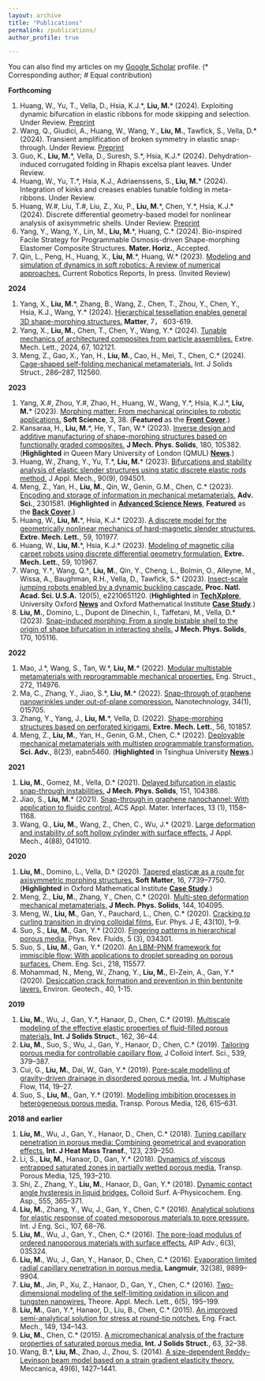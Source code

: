 ```yaml
---
layout: archive
title: "Publications"
permalink: /publications/
author_profile: true

---
```

You can also find my articles on my [Google Scholar](https://scholar.google.com/citations?user=nA_cUTAAAAAJ&hl=en) profile. (* Corresponding author; # Equal contribution)

**Forthcoming**
1. Huang, W., Yu, T., Vella, D., Hsia, K.J.\*, **Liu, M.**\* (2024). Exploiting dynamic bifurcation in elastic ribbons for mode skipping and selection. Under Review. [Preprint](https://arxiv.org/abs/2312.15699)
1. Wang, Q., Giudici, A., Huang, W., Wang, Y., **Liu, M.**, Tawfick, S., Vella, D.\* (2024). Transient amplification of broken symmetry in elastic snap-through. Under Review. [Preprint](https://arxiv.org/abs/2312.13908) 
1. Guo, K., **Liu, M.**\*, Vella, D., Suresh, S.\*, Hsia, K.J.\* (2024). Dehydration-induced corrugated folding in Rhapis excelsa plant leaves. Under Review.
1. Huang, W., Yu, T.\*, Hsia, K.J., Adriaenssens, S., **Liu, M.**\* (2024). Integration of kinks and creases enables tunable folding in meta-ribbons. Under Review.
1. Huang, W.\#, Liu, T.\#, Liu, Z., Xu, P., **Liu, M.**\*, Chen, Y.\*, Hsia, K.J.\* (2024). Discrete differential geometry-based model for nonlinear analysis of
axisymmetric shells. Under Review. [Preprint](http://arxiv.org/abs/2401.09954)
1. Yang, Y., Wang, Y., Lin, M., **Liu, M.**\*, Huang, C.\* (2024). Bio-inspired Facile Strategy for Programmable Osmosis-driven Shape-morphing Elastomer Composite Structures. **Mater. Horiz.**, Accepted.
1. Qin, L., Peng, H., Huang, X., **Liu, M.**\*, Huang, W.\* (2023). [Modeling and simulation of dynamics in soft robotics: A review of numerical approaches.](https://doi.org/10.1007/s43154-023-00105-z) Current Robotics Reports, In press. (Invited Review)

**2024**
1. Yang, X., **Liu, M.**\*, Zhang, B., Wang, Z., Chen, T., Zhou, Y., Chen, Y., Hsia, K.J., Wang, Y.\* (2024). [Hierarchical tessellation enables general 3D shape-morphing structures.](https://www.sciencedirect.com/science/article/abs/pii/S2590238523005659?casa_token=ScF5V8fiyNEAAAAA:-fjf7t2Ep-Wxj6prBF5J-AUcNJaYpq8-QRpQlJQoahDIuOYArxYQ61v8Sq9vuSS1_j2Spxqb0Ho) **Matter**, 7， 603-619.
1. Yang, X., **Liu, M.**, Chen, T., Chen, Y., Wang, Y.\* (2024). [Tunable mechanics of architectured composites from particle assemblies.](https://doi.org/10.1016/j.eml.2024.102121) Extre. Mech. Lett., 2024, 67, 102121.
1. Meng, Z., Gao, X., Yan, H., **Liu, M.**, Cao, H., Mei, T., Chen, C.\* (2024). [Cage-shaped self-folding mechanical metamaterials.](https://doi.org/10.1016/j.ijsolstr.2023.112560) Int. J Solids Struct., 286–287, 112560.

**2023**
1. Yang, X.\#, Zhou, Y.\#, Zhao, H., Huang, W., Wang, Y.\*, Hsia, K.J.\*, **Liu, M.**\* (2023). [Morphing matter: From mechanical principles to robotic applications.](https://softscijournal.com/accdata/6201) **Soft Science**, 3, 38. (**Featured** as the [**Front Cover**](https://i.oaes.cc/uploads/20231120/e8f42b68ac7c4d0b8b018269702c8918.jpg).)
1. Kansaraa, H., **Liu, M.**\*, He, Y., Tan, W.\* (2023). [Inverse design and additive manufacturing of shape-morphing structures based on functionally graded composites.](https://www.sciencedirect.com/science/article/pii/S0022509623001862) **J Mech. Phys. Solids**, 180, 105382. (**Highlighted** in Queen Mary University of London (QMUL) [**News**](https://www.sems.qmul.ac.uk/news/6484/researchers-create-multifunctional-shape-morphing-composite-materials-inspired-by-kirigami).)
1. Huang, W., Zhang, Y., Yu, T.\*, **Liu, M.**\* (2023). [Bifurcations and stability analysis of elastic slender structures using static discrete elastic rods method.](https://doi.org/10.1115/1.4062533) J Appl. Mech., 90(9), 094501.
1. Meng, Z., Yan, H., **Liu, M.**, Qin, W., Genin, G.M., Chen, C.\* (2023). [Encoding and storage of information in mechanical metamaterials.](https://doi.org/10.1002/advs.202301581) **Adv. Sci.**, 2301581. (**Highlighted** in [**Advanced Science News**](https://www.advancedsciencenews.com/storing-unhackable-data-in-metamaterials/), **Featured** as the [**Back Cover**](https://doi.org/10.1002/advs.202370133).)
1. Huang, W., **Liu, M.**\*, Hsia, K.J.\* (2023). [A discrete model for the geometrically nonlinear mechanics of hard-magnetic slender structures.](https://doi.org/10.1016/j.eml.2023.101977) **Extre. Mech. Lett.**, 59, 101977.
1. Huang, W., **Liu, M.**\*, Hsia, K.J.\* (2023). [Modeling of magnetic cilia carpet robots using discrete differential geometry formulation.](https://doi.org/10.1016/j.eml.2023.101967) **Extre. Mech. Lett.**, 59, 101967.
1. Wang, Y.†, Wang, Q.†, **Liu, M.**, Qin, Y., Cheng, L., Bolmin, O., Alleyne, M., Wissa, A., Baughman, R.H., Vella, D., Tawfick, S.\* (2023). [Insect-scale jumping robots enabled by a dynamic buckling cascade.](https://doi.org/10.1073/pnas.2210651120) **Proc. Natl. Acad. Sci. U.S.A.** 120(5), e2210651120. (**Highlighted** in [**TechXplore**](https://techxplore.com/news/2023-01-click-beetle-inspired-robots-elastic-energy.html), University Oxford [**News**](https://www.ox.ac.uk/news/2023-01-24-leaping-beetles-inspire-new-miniature-jumping-robots-0) and Oxford Mathematical Institute [**Case Study**](https://www.maths.ox.ac.uk/node/62536).)
1. **Liu, M.**, Domino, L., Dupont de Dinechin, I., Taffetani, M., Vella, D.\* (2023). [Snap-induced morphing: From a single bistable shell to the origin of shape bifurcation in interacting shells.](https://doi.org/10.1016/j.jmps.2022.105116) **J Mech. Phys. Solids**, 170, 105116.

**2022**
1. Mao, J.\*, Wang, S., Tan, W.\*, **Liu, M.**\* (2022). [Modular multistable metamaterials with reprogrammable mechanical properties.](https://doi.org/10.1016/j.engstruct.2022.114976) Eng. Struct., 272, 114976.
1. Ma, C., Zhang, Y., Jiao, S.\*, **Liu, M.**\* (2022). [Snap-through of graphene nanowrinkles under out-of-plane compression.](https://doi.org/10.1088/1361-6528/ac9418) Nanotechnology, 34(1), 015705.
1. Zhang, Y., Yang, J., **Liu, M.**\*, Vella, D. (2022). [Shape-morphing structures based on perforated kirigami.](https://doi.org/10.1016/j.eml.2022.101857) **Extre. Mech. Lett.**, 56, 101857.
1. Meng, Z., **Liu, M.**, Yan, H., Genin, G.M., Chen, C.\* (2022). [Deployable mechanical metamaterials with multistep programmable transformation.](https://www.science.org/doi/10.1126/sciadv.abn5460) **Sci. Adv.**, 8(23), eabn5460. (**Highlighted** in Tsinghua University [**News**](https://www.tsinghua.edu.cn/info/1175/95542.htm).)

**2021**
1. **Liu, M.**, Gomez, M., Vella, D.\* (2021). [Delayed bifurcation in elastic snap-through instabilities.](https://doi.org/10.1016/j.jmps.2021.104386) **J Mech. Phys. Solids**, 151, 104386.
1. Jiao, S., **Liu, M.**\* (2021). [Snap-through in graphene nanochannel: With application to fluidic control.](https://doi.org/10.1021/acsami.0c16468) ACS Appl. Mater. Interfaces, 13 (1), 1158–1168.
1. Wang, Q., **Liu, M.**, Wang, Z., Chen, C., Wu, J.\* (2021). [Large deformation and instability of soft hollow cylinder with surface effects.](https://doi.org/10.1115/1.4049330) J Appl. Mech., 4(88), 041010.

**2020**
1. **Liu, M.**, Domino, L., Vella, D.\* (2020). [Tapered elasticæ as a route for axisymmetric morphing structures.](https://doi.org/10.1039/D0SM00714E) **Soft Matter**, 16, 7739–7750. (**Highlighted** in Oxford Mathematical Institute [**Case Study**](https://www.maths.ox.ac.uk/node/40772).)
1. Meng, Z., **Liu, M.**, Zhang, Y., Chen, C.\* (2020). [Multi-step deformation mechanical metamaterials.](https://doi.org/10.1016/j.jmps.2020.104095) **J Mech. Phys. Solids**, 144, 104095.
1. Meng, W., **Liu, M.**, Gan, Y., Pauchard, L., Chen, C.\* (2020). [Cracking to curling transition in drying colloidal films.](https://doi.org/10.1140/epje/i2020-11985-4) Eur. Phys. J E, 43(10), 1–9.
1. Suo, S., **Liu, M.**, Gan, Y.\* (2020). [Fingering patterns in hierarchical porous media.](https://doi.org/10.1103/PhysRevFluids.5.034301) Phys. Rev. Fluids, 5 (3), 034301.
1. Suo, S., **Liu, M.**, Gan, Y.\* (2020). [An LBM-PNM framework for immiscible flow: With applications to droplet spreading on porous surfaces.](https://doi.org/10.1016/j.ces.2020.115577) Chem. Eng. Sci., 218, 115577.
1. Mohammad, N., Meng, W., Zhang, Y., **Liu, M.**, El-Zein, A., Gan, Y.\* (2020). [Desiccation crack formation and prevention in thin bentonite layers.](https://doi.org/10.1680/jenge.19.00112) Environ. Geotech., 40, 1-15.

**2019**
1. **Liu, M.**, Wu, J., Gan, Y.\*, Hanaor, D., Chen, C.\* (2019). [Multiscale modeling of the effective elastic properties of fluid-filled porous materials.](https://doi.org/10.1016/j.ijsolstr.2018.11.028) **Int. J Solids Struct.**, 162, 36–44.
1. **Liu, M.**, Suo, S., Wu, J., Gan, Y., Hanaor, D., Chen, C.\* (2019). [Tailoring porous media for controllable capillary flow.](https://doi.org/10.1016/j.jcis.2018.12.068) J Colloid Interf. Sci., 539, 379–387.
1. Cui, G., **Liu, M.**, Dai, W., Gan, Y.\* (2019). [Pore-scale modelling of gravity-driven drainage in disordered porous media.](https://doi.org/10.1016/j.ijmultiphaseflow.2019.02.001) Int. J Multiphase Flow, 114, 19–27.
1. Suo, S., **Liu, M.**, Gan, Y.\* (2019). [Modelling imbibition processes in heterogeneous porous media.](https://doi.org/10.1007/s11242-018-1146-7) Transp. Porous Media, 126, 615–631.

**2018 and earlier**
1. **Liu, M.**, Wu, J., Gan, Y., Hanaor, D., Chen, C.\* (2018). [Tuning capillary penetration in porous media: Combining geometrical and evaporation effects.](https://doi.org/10.1016/j.ijheatmasstransfer.2018.02.101) **Int. J Heat Mass Transf.**, 123, 239–250.
1. Li, S., **Liu, M.**, Hanaor, D., Gan, Y.\* (2018). [Dynamics of viscous entrapped saturated zones in partially wetted porous media.](https://doi.org/10.1007/s11242-018-1113-3) Transp. Porous Media, 125, 193–210.
1. Shi, Z., Zhang, Y., **Liu, M.**, Hanaor, D., Gan, Y.\* (2018). [Dynamic contact angle hysteresis in liquid bridges.](https://doi.org/10.1016/j.colsurfa.2018.07.004) Colloid Surf. A-Physicochem. Eng. Asp., 555, 365–371.
1. **Liu, M.**, Zhang, Y., Wu, J., Gan, Y., Chen, C.\* (2016). [Analytical solutions for elastic response of coated mesoporous materials to pore pressure.](https://doi.org/10.1016/j.ijengsci.2016.07.010) Int. J Eng. Sci., 107, 68–76.
1. **Liu, M.**, Wu, J., Gan, Y., Chen, C.\* (2016). [The pore-load modulus of ordered nanoporous materials with surface effects.](https://doi.org/10.1063/1.4945441) AIP Adv., 6(3), 035324.
1. **Liu, M.**, Wu, J., Gan, Y., Hanaor, D., Chen, C.\* (2016). [Evaporation limited radial capillary penetration in porous media.](https://doi.org/10.1021/acs.langmuir.6b02404) **Langmuir**, 32(38), 9899–9904.
1. **Liu, M.**, Jin, P., Xu, Z., Hanaor, D., Gan, Y., Chen, C.\* (2016). [Two-dimensional modeling of the self-limiting oxidation in silicon and tungsten nanowires.](https://doi.org/10.1016/j.taml.2016.08.002) Theore. Appl. Mech. Lett., 6(5), 195–199.
1. **Liu, M.**, Gan, Y.\*, Hanaor, D., Liu, B., Chen, C.\* (2015). [An improved semi-analytical solution for stress at round-tip notches.](https://doi.org/10.1016/j.engfracmech.2015.10.004) Eng. Fract. Mech., 149, 134–143.
1. **Liu, M.**, Chen, C.\* (2015). [A micromechanical analysis of the fracture properties of saturated porous media.](https://doi.org/10.1016/j.ijsolstr.2015.02.031) **Int. J Solids Struct.**, 63, 32–38.
1. Wang, B.\*, **Liu, M.**, Zhao, J., Zhou, S. (2014). [A size-dependent Reddy–Levinson beam model based on a strain gradient elasticity theory.](https://doi.org/10.1007/s11012-014-9912-2) Meccanica, 49(6), 1427–1441.
